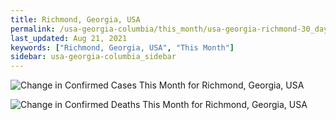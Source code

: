 ```yaml
---
title: Richmond, Georgia, USA
permalink: /usa-georgia-columbia/this_month/usa-georgia-richmond-30_days.html
last_updated: Aug 21, 2021
keywords: ["Richmond, Georgia, USA", "This Month"]
sidebar: usa-georgia-columbia_sidebar
---
```


![Change in Confirmed Cases This Month for Richmond, Georgia, USA](/covid_tracker/images/graphs/usa-georgia-richmond-delta_confirmed-30_days_graph.png)

![Change in Confirmed Deaths This Month for Richmond, Georgia, USA](/covid_tracker/images/graphs/usa-georgia-richmond-delta_deaths-30_days_graph.png)
